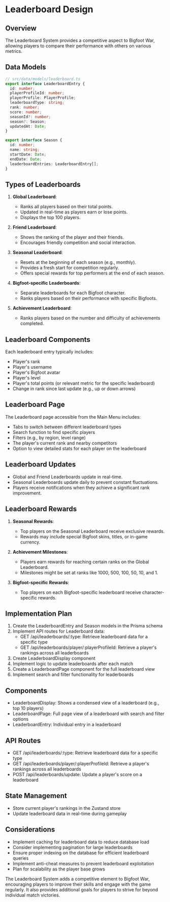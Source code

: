 # Leaderboard Design

## Overview
The Leaderboard System provides a competitive aspect to Bigfoot War, allowing players to compare their performance with others on various metrics.

## Data Models

```typescript
// src/data/models/leaderboard.ts
export interface LeaderboardEntry {
  id: number;
  playerProfileId: number;
  playerProfile: PlayerProfile;
  leaderboardType: string;
  rank: number;
  score: number;
  seasonId?: number;
  season?: Season;
  updatedAt: Date;
}

export interface Season {
  id: number;
  name: string;
  startDate: Date;
  endDate: Date;
  leaderboardEntries: LeaderboardEntry[];
}
```


## Types of Leaderboards

1. **Global Leaderboard**:
   - Ranks all players based on their total points.
   - Updated in real-time as players earn or lose points.
   - Displays the top 100 players.

2. **Friend Leaderboard**:
   - Shows the ranking of the player and their friends.
   - Encourages friendly competition and social interaction.

3. **Seasonal Leaderboard**:
   - Resets at the beginning of each season (e.g., monthly).
   - Provides a fresh start for competition regularly.
   - Offers special rewards for top performers at the end of each season.

4. **Bigfoot-specific Leaderboards**:
   - Separate leaderboards for each Bigfoot character.
   - Ranks players based on their performance with specific Bigfoots.

5. **Achievement Leaderboard**:
   - Ranks players based on the number and difficulty of achievements completed.

## Leaderboard Components

Each leaderboard entry typically includes:
- Player's rank
- Player's username
- Player's Bigfoot avatar
- Player's level
- Player's total points (or relevant metric for the specific leaderboard)
- Change in rank since last update (e.g., up or down arrows)

## Leaderboard Page

The Leaderboard page accessible from the Main Menu includes:
- Tabs to switch between different leaderboard types
- Search function to find specific players
- Filters (e.g., by region, level range)
- The player's current rank and nearby competitors
- Option to view detailed stats for each player on the leaderboard

## Leaderboard Updates

- Global and Friend Leaderboards update in real-time.
- Seasonal Leaderboards update daily to prevent constant fluctuations.
- Players receive notifications when they achieve a significant rank improvement.

## Leaderboard Rewards

1. **Seasonal Rewards**:
   - Top players on the Seasonal Leaderboard receive exclusive rewards.
   - Rewards may include special Bigfoot skins, titles, or in-game currency.

2. **Achievement Milestones**:
   - Players earn rewards for reaching certain ranks on the Global Leaderboard.
   - Milestones might be set at ranks like 1000, 500, 100, 50, 10, and 1.

3. **Bigfoot-specific Rewards**:
   - Top players on each Bigfoot-specific leaderboard receive character-specific rewards.

## Implementation Plan

1. Create the LeaderboardEntry and Season models in the Prisma schema
2. Implement API routes for Leaderboard data:
   - GET /api/leaderboards/:type: Retrieve leaderboard data for a specific type
   - GET /api/leaderboards/player/:playerProfileId: Retrieve a player's rankings across all leaderboards
3. Create LeaderboardDisplay component
4. Implement logic to update leaderboards after each match
5. Create a LeaderboardPage component for the full leaderboard view
6. Implement search and filter functionality for leaderboards

## Components

- LeaderboardDisplay: Shows a condensed view of a leaderboard (e.g., top 10 players)
- LeaderboardPage: Full page view of a leaderboard with search and filter options
- LeaderboardEntry: Individual entry in a leaderboard

## API Routes

- GET /api/leaderboards/:type: Retrieve leaderboard data for a specific type
- GET /api/leaderboards/player/:playerProfileId: Retrieve a player's rankings across all leaderboards
- POST /api/leaderboards/update: Update a player's score on a leaderboard

## State Management

- Store current player's rankings in the Zustand store
- Update leaderboard data in real-time during gameplay

## Considerations

- Implement caching for leaderboard data to reduce database load
- Consider implementing pagination for large leaderboards
- Ensure proper indexing on the database for efficient leaderboard queries
- Implement anti-cheat measures to prevent leaderboard exploitation
- Plan for scalability as the player base grows

The Leaderboard System adds a competitive element to Bigfoot War, encouraging players to improve their skills and engage with the game regularly. It also provides additional goals for players to strive for beyond individual match victories.